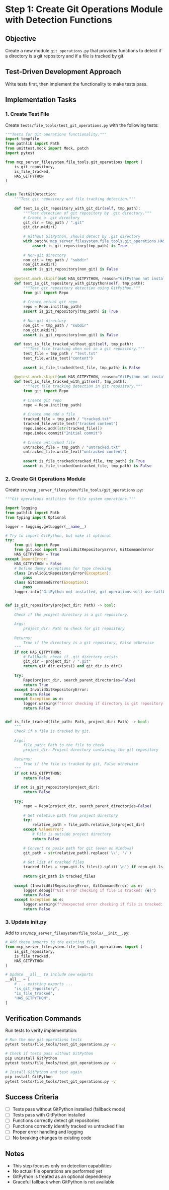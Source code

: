 # Step 1: Create Git Operations Module with Detection Functions

## Objective
Create a new module `git_operations.py` that provides functions to detect if a directory is a git repository and if a file is tracked by git.

## Test-Driven Development Approach
Write tests first, then implement the functionality to make tests pass.

## Implementation Tasks

### 1. Create Test File
Create `tests/file_tools/test_git_operations.py` with the following tests:

```python
"""Tests for git operations functionality."""
import tempfile
from pathlib import Path
from unittest.mock import Mock, patch
import pytest

from mcp_server_filesystem.file_tools.git_operations import (
    is_git_repository,
    is_file_tracked,
    HAS_GITPYTHON
)


class TestGitDetection:
    """Test git repository and file tracking detection."""
    
    def test_is_git_repository_with_git_dir(self, tmp_path):
        """Test detection of git repository by .git directory."""
        # Create a .git directory
        git_dir = tmp_path / ".git"
        git_dir.mkdir()
        
        # Without GitPython, should detect by .git directory
        with patch('mcp_server_filesystem.file_tools.git_operations.HAS_GITPYTHON', False):
            assert is_git_repository(tmp_path) is True
            
        # Non-git directory
        non_git = tmp_path / "subdir"
        non_git.mkdir()
        assert is_git_repository(non_git) is False
    
    @pytest.mark.skipif(not HAS_GITPYTHON, reason="GitPython not installed")
    def test_is_git_repository_with_gitpython(self, tmp_path):
        """Test git repository detection using GitPython."""
        from git import Repo
        
        # Create actual git repo
        repo = Repo.init(tmp_path)
        assert is_git_repository(tmp_path) is True
        
        # Non-git directory
        non_git = tmp_path / "subdir"
        non_git.mkdir()
        assert is_git_repository(non_git) is False
    
    def test_is_file_tracked_without_git(self, tmp_path):
        """Test file tracking when not in a git repository."""
        test_file = tmp_path / "test.txt"
        test_file.write_text("content")
        
        assert is_file_tracked(test_file, tmp_path) is False
    
    @pytest.mark.skipif(not HAS_GITPYTHON, reason="GitPython not installed")
    def test_is_file_tracked_with_git(self, tmp_path):
        """Test file tracking detection in git repository."""
        from git import Repo
        
        # Create git repo
        repo = Repo.init(tmp_path)
        
        # Create and add a file
        tracked_file = tmp_path / "tracked.txt"
        tracked_file.write_text("tracked content")
        repo.index.add([str(tracked_file)])
        repo.index.commit("Initial commit")
        
        # Create untracked file
        untracked_file = tmp_path / "untracked.txt"
        untracked_file.write_text("untracked content")
        
        assert is_file_tracked(tracked_file, tmp_path) is True
        assert is_file_tracked(untracked_file, tmp_path) is False
```

### 2. Create Git Operations Module
Create `src/mcp_server_filesystem/file_tools/git_operations.py`:

```python
"""Git operations utilities for file system operations."""

import logging
from pathlib import Path
from typing import Optional

logger = logging.getLogger(__name__)

# Try to import GitPython, but make it optional
try:
    from git import Repo
    from git.exc import InvalidGitRepositoryError, GitCommandError
    HAS_GITPYTHON = True
except ImportError:
    HAS_GITPYTHON = False
    # Define dummy exceptions for type checking
    class InvalidGitRepositoryError(Exception):
        pass
    class GitCommandError(Exception):
        pass
    logger.info("GitPython not installed, git operations will use fallback methods")


def is_git_repository(project_dir: Path) -> bool:
    """
    Check if the project directory is a git repository.
    
    Args:
        project_dir: Path to check for git repository
        
    Returns:
        True if the directory is a git repository, False otherwise
    """
    if not HAS_GITPYTHON:
        # Fallback: check if .git directory exists
        git_dir = project_dir / ".git"
        return git_dir.exists() and git_dir.is_dir()
    
    try:
        Repo(project_dir, search_parent_directories=False)
        return True
    except InvalidGitRepositoryError:
        return False
    except Exception as e:
        logger.warning(f"Error checking if directory is git repository: {e}")
        return False


def is_file_tracked(file_path: Path, project_dir: Path) -> bool:
    """
    Check if a file is tracked by git.
    
    Args:
        file_path: Path to the file to check
        project_dir: Project directory containing the git repository
        
    Returns:
        True if the file is tracked by git, False otherwise
    """
    if not HAS_GITPYTHON:
        return False
        
    if not is_git_repository(project_dir):
        return False
    
    try:
        repo = Repo(project_dir, search_parent_directories=False)
        
        # Get relative path from project directory
        try:
            relative_path = file_path.relative_to(project_dir)
        except ValueError:
            # File is outside project directory
            return False
        
        # Convert to posix path for git (even on Windows)
        git_path = str(relative_path).replace('\\', '/')
        
        # Get list of tracked files
        tracked_files = repo.git.ls_files().split('\n') if repo.git.ls_files() else []
        
        return git_path in tracked_files
        
    except (InvalidGitRepositoryError, GitCommandError) as e:
        logger.debug(f"Git error checking if file is tracked: {e}")
        return False
    except Exception as e:
        logger.warning(f"Unexpected error checking if file is tracked: {e}")
        return False
```

### 3. Update __init__.py
Add to `src/mcp_server_filesystem/file_tools/__init__.py`:

```python
# Add these imports to the existing file
from mcp_server_filesystem.file_tools.git_operations import (
    is_git_repository,
    is_file_tracked,
    HAS_GITPYTHON
)

# Update __all__ to include new exports
__all__ = [
    # ... existing exports ...
    "is_git_repository",
    "is_file_tracked",
    "HAS_GITPYTHON",
]
```

## Verification Commands

Run tests to verify implementation:
```bash
# Run the new git operations tests
pytest tests/file_tools/test_git_operations.py -v

# Check if tests pass without GitPython
pip uninstall GitPython
pytest tests/file_tools/test_git_operations.py -v

# Install GitPython and test again
pip install GitPython
pytest tests/file_tools/test_git_operations.py -v
```

## Success Criteria
- [ ] Tests pass without GitPython installed (fallback mode)
- [ ] Tests pass with GitPython installed
- [ ] Functions correctly detect git repositories
- [ ] Functions correctly identify tracked vs untracked files
- [ ] Proper error handling and logging
- [ ] No breaking changes to existing code

## Notes
- This step focuses only on detection capabilities
- No actual file operations are performed yet
- GitPython is treated as an optional dependency
- Graceful fallback when GitPython is not available
